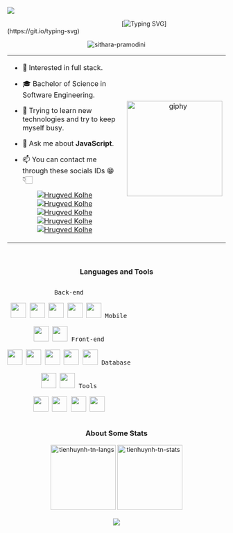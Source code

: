 ![](https://github.com/halfrost/halfrost/blob/master/icons/header_.png)

&nbsp;&nbsp;&nbsp;&nbsp;&nbsp;&nbsp;&nbsp;&nbsp;&nbsp;&nbsp;&nbsp;&nbsp;&nbsp;&nbsp;&nbsp;&nbsp;&nbsp;&nbsp;&nbsp;&nbsp;&nbsp;&nbsp;&nbsp;&nbsp;&nbsp;&nbsp;&nbsp;&nbsp;&nbsp;&nbsp;&nbsp;&nbsp;&nbsp;&nbsp;&nbsp;&nbsp;&nbsp;&nbsp;&nbsp;&nbsp;&nbsp;&nbsp;&nbsp;&nbsp;&nbsp;&nbsp;&nbsp;&nbsp;&nbsp;&nbsp;&nbsp;&nbsp;&nbsp;&nbsp;&nbsp;&nbsp;&nbsp;&nbsp;&nbsp;&nbsp;&nbsp;&nbsp;&nbsp;&nbsp;&nbsp;&nbsp;&nbsp;[![Typing SVG](https://readme-typing-svg.herokuapp.com?font=Architects+Daughter&color=ddaf00&size=30&lines=Hey!+I'm+Sithara+Pramodini+!;I'm+a+Web+Developer;)](https://git.io/typing-svg)
<p align="center">
 <img
   src="https://komarev.com/ghpvc/?username=SitharaPramodini&label=Profile%20views&color=0e75b6&style=flat"  
   alt="sithara-pramodini"
 />
</p>

<table align="center">
 <tr border="none">
  <td width="70%" align="left">
  
- 🧐   Interested in full stack.

- 🎓   Bachelor of Science in Software Engineering.

- 🌱 Trying to learn new technologies and try to keep myself busy.

- 💬 Ask me about **JavaScript**.

- 📫 You can contact me through these socials IDs 😁👇🏻  <br/>

<!-----Social Accounts------>

<p align="center">
<a href="https://sitharapramodini.github.io/portfolio_sithara/">
<img border="0" alt="Hrugved Kolhe" src="https://img.icons8.com/external-itim2101-lineal-color-itim2101/40/000000/external-resume-business-recruitment-itim2101-lineal-color-itim2101.png"/>
</a>

<a href="https://www.linkedin.com/in/sithara-pramodini/">
<img border="0" alt="Hrugved Kolhe" src="https://img.icons8.com/doodle/40/000000/linkedin--v2.png"/>
</a>

<a href="https://www.instagram.com/sythxara?igsh=YzAwZjE1ZTI0Zg%3D%3D&utm_source=qr">
<img border="0" alt="Hrugved Kolhe" src="https://img.icons8.com/doodle/38/000000/instagram--v1.png"/>
</a>

<a href="https://www.facebook.com/sitharapramodini?mibextid=LQQJ4d">
<img border="0" alt="Hrugved Kolhe" src="https://img.icons8.com/doodle/40/000000/facebook--v1.png"/>
</a>

<a href="mailto:sitharapramodini@gmail.com">
<img border="0" alt="Hrugved Kolhe" src="https://img.icons8.com/doodle/38/000000/gmail-new.png"/>
</a>
</p>

  
  </td>
  <td width="30%" align="center">
   <img align='right' src="https://img1.picmix.com/output/stamp/normal/2/4/7/4/2384742_0ccd3.gif" width="220" alt="giphy">
  </td>
 </tr>
</table>
<br>

<h3 align="center">Languages and Tools </h3>
<p style="display: inline-block;" align="center">
  <kbd>
    <kbd>Back-end</kbd>
    <br>
    <br>
    <img width="35px" src="https://github.com/Scar1109/skill-icons/blob/main/icons/ExpressJS-Light.svg" />
    <img width="35px" src="https://github.com/Scar1109/skill-icons/blob/main/icons/Python-Light.svg" />
    <img width="35px" src="https://github.com/Scar1109/skill-icons/blob/main/icons/NodeJS-Light.svg" />
    <img width="35px" src="https://github.com/Scar1109/skill-icons/blob/main/icons/Java-Light.svg" />
     <img width="35px" src="https://github.com/Scar1109/skill-icons/blob/main/icons/PHP-Light.svg" />
  </kbd>
   <kbd>
    <kbd>Mobile</kbd>
    <br>
    <br>
    <img width="35px" src="https://github.com/Scar1109/skill-icons/blob/main/icons/AndroidStudio-Light.svg" />
    <img width="35px" src="https://github.com/Scar1109/skill-icons/blob/main/icons/Kotlin-Light.svg" />
  </kbd>
  <kbd>
    <kbd>Front-end</kbd>
    <br>
    <br>
    <img width="35px" src="https://github.com/Scar1109/skill-icons/blob/main/icons/React-Light.svg" /> 
    <img width="35px" src="https://github.com/Scar1109/skill-icons/blob/main/icons/HTML.svg" /> 
    <img width="35px" src="https://github.com/Scar1109/skill-icons/blob/main/icons/CSS.svg" /> 
    <img width="35px" src="https://github.com/Scar1109/skill-icons/blob/main/icons/JavaScript.svg" />
    <img width="35px" src="https://github.com/Scar1109/skill-icons/blob/main/icons/Bootstrap.svg" />
  </kbd>
  <kbd>
    <kbd>Database</kbd>
    <br>
    <br>
    <img width="35px" src="https://github.com/Scar1109/skill-icons/blob/main/icons/MongoDB.svg" />
    <img width="35px" src="https://github.com/Scar1109/skill-icons/blob/main/icons/MySQL-Light.svg" />
  </kbd>
   <kbd>
    <kbd>Tools</kbd>
    <br>
    <br>
    <img width="35px" src="https://github.com/Scar1109/skill-icons/blob/main/icons/Figma-Light.svg" />
    <img width="35px" src="https://github.com/Scar1109/skill-icons/blob/main/icons/VSCode-Light.svg" />
    <img width="35px" src="https://github.com/Scar1109/skill-icons/blob/main/icons/Eclipse-Light.svg" />
    <img width="35px" src="https://github.com/Scar1109/skill-icons/blob/main/icons/Github-Light.svg" />
  </kbd>
</p>
<br>

<h3 align="center">About Some Stats </h3>
<div>
 <div align="center">
   <img height="150em" src="https://github-readme-stats.vercel.app/api/top-langs/?username=SitharaPramodini&layout=compact&show_icon=true&theme=algolia" alt="tienhuynh-tn-langs"/>
  <img height="150em" src="https://github-readme-stats.vercel.app/api/?username=SitharaPramodini&layout=compact&show_icon=true&theme=algolia" alt="tienhuynh-tn-stats"/>
 </div>

</div>

<br>

<div align="center">
  <img src="http://github-readme-streak-stats.herokuapp.com?user=SitharaPramodini&theme=algolia&background=0d1117&hide_border=true" />
</div>

<br><br>




